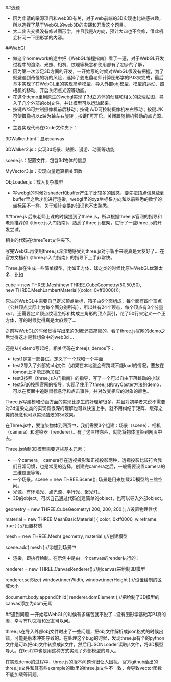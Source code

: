 
##选题
* 因为申请的曦源项目和web3D有关，对于web前端的3D实现也比较感兴趣，所以选择了基于WebGL的web3D的实践和开发这个题目。
* 大二出去交换没有修过图形学，并且我是A方向，预计大四也不会修，借此机会补习一下图形学的内容。


##WebGl
* 做这个homework的途中把《WebGL编程指南》看了一遍，对于WebGL开发过程中的渲染、光照、相机、纹理等概念和使用都有了初步的了解，
* 因为第一次涉足3D方面的开发，一开始写的时候对WebGL很没有把握，为了规避遇到奇怪的坑的风险，选择了姜忠鼎老师计算图形学的PJ3来完成，最后基本实现了在WebGL里的实现简单模型、导入外部obj模型、模型的运动、照相机的移动、开启关闭点光源等功能。
* 在这个demo里用原生的webgl实现了3d立方体的创建和相关的纹理贴图，导入了几个外部的obj文件，并让模型可以运动起来。
* 按键W/S可控制摄像机前后移动；按键 A/D可控制摄像机左右移动；按键J/K可使摄像机以z轴为轴左右旋转；按键F可开启、关闭跟随相机移动的点光源。*
* 主要实现代码在Code文件夹下：

 3DWalker.html：显示canvas

 3DWalker2.js：实现3d场景、贴图、漫游、动画等功能

 scene.js：配置文件，包含3d物体的信息

 MyVector3.js：实现向量运算相关函数

 ObjLoader.js：载入复杂模型
* 写webgl的时候对shader和buffer产生了比较多的困惑，要先把顶点信息放到buffer里之后才能进行渲染，webgl里的xyz坐标系方向和以前熟悉的数学的坐标系不一样，关于矩阵变换的知识也不太熟悉。




##three.js
后来老师上课的时候提到了three.js，所以根据three.js官网的指导和老师推荐的《three.js入门指南》，熟悉了three.js框架，进行了一些three.js的开发尝试。

相关的代码在threeTest文件夹下。

写完WebGL再使用three.js深深地感受到three.js对于新手来说真是太友好了…
在官方文档和《three.js入门指南》的指导下上手非常快。

Three.js在生成一些简单模型，比如正方体、球之类的时候比原生WebGL优雅太多，比如

cube = new THREE.Mesh(new THREE.CubeGeometry(50,50,50),        
new THREE.MeshLambertMaterial({color: 0xff0000}));

原生的WebGL中需要自己定义顶点坐标，箱子由6个面组成，每个面有四个顶点（公共顶点实际上为每个面分别所有），所以共有24个顶点，每个顶点有3个分量xyz，还需要定义顶点纹理坐标和构成三角形的顶点索引，花了50行来定义一个正方体，写的时候觉得真是太麻烦了…

之前写WebGL的时候觉得写出来的3d都还蛮简陋的，看了three.js官网的demo之后觉得这才是我想象中的web3d …

还是从小demo写起吧，相关代码在threejs_demos下：

* test1是第一部尝试，定义了一个球和一个平面
* test2导入了外部的obj文件（如果在本地跑会有跨域不能load的情况，要放在tomcat上才能正确加载）
* test3按照《three.js入门指南》的指导，写了一个可以自由下落跳动的小球
* test5和6按照官网的指导，实现了使用了three.js的rayCaster方法的demo，可以在页面中追踪鼠标悬浮和点击事件，并对改变相应的对象的颜色。

Three.js写建模和动画方面的实现比原生的好理解很多，并且对初学者来说不需要对3d渲染之类的实现有很深的理解也可以快速上手，就不用纠结于矩阵、缓存之类的概念也可以实现酷炫的3d效果。

在Three.js中，要渲染物体到网页中，我们需要3个组建：场景（scene）、相机（camera）和渲染器（renderer）。有了这三样东西，就能将物体渲染到网页中去。

Three.js绘制3D模型需要这些基本元素：

* 一个camera。 camera存在透视投影和正视投影两种，透视投影比较符合我们日常习惯，也是常见的选择。创建完camera之后，一般需要设置camera的三维位置等等。
* 一个场景。scene = new THREE.Scene(); 场景是用来加载3D模型的三维空间。
* 光源。有环境光、点光源、平行光、聚光灯。
* 3D的object。可以自己通过代码创建简单的object，也可以导入外部object。 

 geometry = new THREE.CubeGeometry( 200, 200, 200 ); //设置物理性状 

 material = new THREE.MeshBasicMaterial( { color: 0xff0000, wireframe: true } );//设置材质 
 
 mesh = new THREE.Mesh( geometry, material );//创建模型 

 scene.add( mesh );//添加到场景中　　
* 渲染，即执行绘制。在示例中是由一个canvas的render执行的：
 
 renderer = new THREE.CanvasRenderer();//用canvas来绘制3D模型

 renderer.setSize( window.innerWidth, window.innerHeight );//设置绘制的区域大小
 
 document.body.appendChild( renderer.domElement );//把绘制了3D模型的canvas添加为dom元素　　


##遇到问题
一开始写WebGL的时候有多痛苦就不说了...没有图形学基础写PJ真的虐，幸亏有PJ文档和室友可以问。

three.js在导入外部obj文件时出了一些问题，把obj文件解析成json格式的时候出错，可能是版本冲突导致的。在处理这个bug的时候，发现three.js有个的python文件是可以把obj文件转换成js文件，然后用JSONLoader读取js文件，将3D模型导入。在test2中也是用这种方式实现了外部模型的导入。

在实现demo的过程中，three.js的版本问题也很让人困扰，官方github给出的three.js文件和其有些example的lib里的three.js文件不一致，会导致vector函数不能加载等问题。

